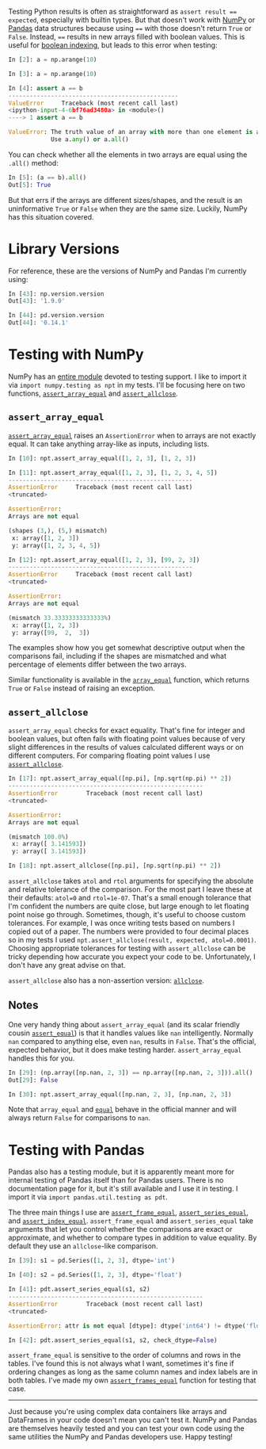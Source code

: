 Testing Python results is often as straightforward as
`assert result == expected`, especially with builtin types.
But that doesn't work with [NumPy][] or [Pandas][] data structures
because using `==` with those doesn't return `True` or `False`.
Instead, `==` results in new arrays filled with boolean values.
This is useful for [boolean indexing][], but leads to this
error when testing:

```python
In [2]: a = np.arange(10)

In [3]: a = np.arange(10)

In [4]: assert a == b
------------------------------------------------
ValueError     Traceback (most recent call last)
<ipython-input-4-6bf76ad3480a> in <module>()
----> 1 assert a == b

ValueError: The truth value of an array with more than one element is ambiguous.
            Use a.any() or a.all()
```

You can check whether all the elements in two arrays are equal using the
`.all()` method:

```python
In [5]: (a == b).all()
Out[5]: True
```

But that errs if the arrays are different sizes/shapes, and the result
is an uninformative `True` or `False` when they are the same size.
Luckily, NumPy has this situation covered.

# Library Versions

For reference, these are the versions of NumPy and Pandas I'm currently using:

```python
In [43]: np.version.version
Out[43]: '1.9.0'

In [44]: pd.version.version
Out[44]: '0.14.1'
```

# Testing with NumPy

NumPy has an [entire module][numpy.testing] devoted to testing support.
I like to import it via `import numpy.testing as npt` in my tests.
I'll be focusing here on two functions,
[`assert_array_equal`][] and [`assert_allclose`][].

## `assert_array_equal`

[`assert_array_equal`][] raises an `AssertionError` when to arrays are not
exactly equal. It can take anything array-like as inputs, including lists.

```python
In [10]: npt.assert_array_equal([1, 2, 3], [1, 2, 3])

In [11]: npt.assert_array_equal([1, 2, 3], [1, 2, 3, 4, 5])
----------------------------------------------------
AssertionError     Traceback (most recent call last)
<truncated>

AssertionError:
Arrays are not equal

(shapes (3,), (5,) mismatch)
 x: array([1, 2, 3])
 y: array([1, 2, 3, 4, 5])

In [12]: npt.assert_array_equal([1, 2, 3], [99, 2, 3])
----------------------------------------------------
AssertionError     Traceback (most recent call last)
<truncated>

AssertionError:
Arrays are not equal

(mismatch 33.33333333333333%)
 x: array([1, 2, 3])
 y: array([99,  2,  3])
```

The examples show how you get somewhat descriptive output when the
comparisons fail, including if the shapes are mismatched and what
percentage of elements differ between the two arrays.

Similar functionality is available in the [`array_equal`][] function,
which returns `True` or `False` instead of raising an exception.

## `assert_allclose`

`assert_array_equal` checks for exact equality.
That's fine for integer and boolean values, but often fails with
floating point values because of very slight differences in
the results of values calculated different ways or on different computers.
For comparing floating point values I use [`assert_allclose`][].

```python
In [17]: npt.assert_array_equal([np.pi], [np.sqrt(np.pi) ** 2])
-------------------------------------------------------
AssertionError        Traceback (most recent call last)
<truncated>

AssertionError:
Arrays are not equal

(mismatch 100.0%)
 x: array([ 3.141593])
 y: array([ 3.141593])

In [18]: npt.assert_allclose([np.pi], [np.sqrt(np.pi) ** 2])
```

`assert_allclose` takes `atol` and `rtol` arguments for specifying the
absolute and relative tolerance of the comparison.
For the most part I leave these at their defaults:
`atol=0` and `rtol=1e-07`.
That's a small enough tolerance that I'm confident the numbers are quite close,
but large enough to let floating point noise go through.
Sometimes, though, it's useful to choose custom tolerances.
For example, I was once writing tests based on numbers I copied out of
a paper.
The numbers were provided to four decimal places so in my tests I used
`npt.assert_allclose(result, expected, atol=0.0001)`.
Choosing appropriate tolerances for testing with `assert_allclose` can
be tricky depending how accurate you expect your code to be.
Unfortunately, I don't have any great advise on that.

`assert_allclose` also has a non-assertion version: [`allclose`][].

## Notes

One very handy thing about `assert_array_equal`
(and its scalar friendly cousin [`assert_equal`][])
is that it handles values like `nan` intelligently.
Normally `nan` compared to anything else, even `nan`, results in `False`.
That's the official, expected behavior, but it does make testing harder.
`assert_array_equal` handles this for you.

```python
In [29]: (np.array([np.nan, 2, 3]) == np.array([np.nan, 2, 3])).all()
Out[29]: False

In [30]: npt.assert_array_equal([np.nan, 2, 3], [np.nan, 2, 3])
```

Note that `array_equal` and [`equal`][] behave in the official manner and
will always return `False` for comparisons to `nan`.

# Testing with Pandas

Pandas also has a testing module, but it is apparently meant more for
internal testing of Pandas itself than for Pandas users.
There is no documentation page for it, but it's still available and I
use it in testing. I import it via `import pandas.util.testing as pdt`.

The three main things I use are
[`assert_frame_equal`][], [`assert_series_equal`][],
and [`assert_index_equal`][].
`assert_frame_equal` and `assert_series_equal` take arguments
that let you control whether the comparisons are exact or approximate,
and whether to compare types in addition to value equality.
By default they use an `allclose`-like comparison.

```python
In [39]: s1 = pd.Series([1, 2, 3], dtype='int')

In [40]: s2 = pd.Series([1, 2, 3], dtype='float')

In [41]: pdt.assert_series_equal(s1, s2)
-------------------------------------------------------
AssertionError        Traceback (most recent call last)
<truncated>

AssertionError: attr is not equal [dtype]: dtype('int64') != dtype('float64')

In [42]: pdt.assert_series_equal(s1, s2, check_dtype=False)
```

`assert_frame_equal` is sensitive to the order of columns and rows
in the tables. I've found this is not always what I want, sometimes
it's fine if ordering changes as long as the same column names and
index labels are in both tables.
I've made my own [`assert_frames_equal`][] function for testing that case.

***

Just because you're using complex data containers like arrays and DataFrames
in your code doesn't mean you can't test it.
NumPy and Pandas are themselves heavily tested and you can test your own code
using the same utilities the NumPy and Pandas developers use.
Happy testing!

[NumPy]: http://www.numpy.org/
[Pandas]: http://pandas.pydata.org/
[boolean indexing]: http://docs.scipy.org/doc/numpy/user/basics.indexing.html#boolean-or-mask-index-arrays
[numpy.testing]: http://docs.scipy.org/doc/numpy/reference/routines.testing.html
[`assert_array_equal`]: http://docs.scipy.org/doc/numpy/reference/generated/numpy.testing.assert_array_equal.html
[`assert_allclose`]: http://docs.scipy.org/doc/numpy/reference/generated/numpy.testing.assert_allclose.html
[`assert_equal`]: http://docs.scipy.org/doc/numpy/reference/generated/numpy.testing.assert_equal.html
[`array_equal`]: http://docs.scipy.org/doc/numpy/reference/generated/numpy.array_equal.html
[`allclose`]: http://docs.scipy.org/doc/numpy/reference/generated/numpy.allclose.html#numpy.allclose
[`equal`]: http://docs.scipy.org/doc/numpy/reference/generated/numpy.equal.html
[`assert_frame_equal`]: https://github.com/pydata/pandas/blob/29de89c1d961bea7aa030422b56b061c09255b96/pandas/util/testing.py#L621
[`assert_series_equal`]: https://github.com/pydata/pandas/blob/29de89c1d961bea7aa030422b56b061c09255b96/pandas/util/testing.py#L592
[`assert_index_equal`]: https://github.com/pydata/pandas/blob/29de89c1d961bea7aa030422b56b061c09255b96/pandas/util/testing.py#L568
[`assert_frames_equal`]: http://nbviewer.ipython.org/gist/jiffyclub/ac2e7506428d5e1d587b
